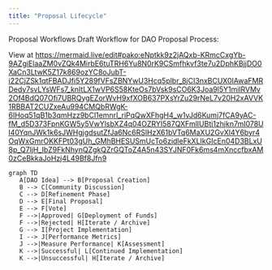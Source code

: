 ```yaml
---
title: "Proposal Lifecycle"
---
```



Proposal Workflows
Draft Workflow for DAO Proposal Process:

View at https://mermaid.live/edit#pako:eNptkk9z2jAQxb-KRmcCxgYb-9AZgiElaaZM0vZQk4MirbE6tuTRH6Yu8N0rK9CSmfhkvf3te7u2DphKBjjDO0XaCn3LtwK5Z17k869ozYC8oJubT-i22CjZSk1qtFBADJfi5Y289fVFsZBNYwU3Hcq5plbr_8jCI3nxBCUX0IAwaFMRDedy7svLYsWFs7_knItLX1wVP6S58KteOs7bVsk9sCO6K3Joa9l5Y1milRVMv2Of4BdQ07Ofi7UBRQygEZorWvH9xfXOB637PXsYrZu29rNeL7v20H2xAVVK1RBBAT2CUZxeAu994CMQbRWgK-6IHoq51qB1b3qmHzz9bCl1emnrI_riPqQwXFhgH4_w1vJd6Kumj7fCA9yAC-fM_d5D373FpnKGW5y5VwYlsbXZ4q04OZRYI587QXFmlIUBti1zhjkn7mI078Ul40YqnJWk1k6sJWHgjgdsutZfJa6Nc6RSlHzX61bVTq6MaXU2GvXl4Y6byr4OqWxGmrOKKFPt03gUh_GMhBHESUSmUcTo6zidleFkXLIkGIcEn04D3BLxU8p_Q7ljH_IbZ9FkNhynQZgkQZrGQToZ4A5n43SYJNF0Fk6ms4mXnccfbxAM0zCeBkkaJoHzj4L49Bf8Jfn9

```
graph TD
   A[DAO Idea] --> B[Proposal Creation]
   B --> C[Community Discussion]
   C --> D[Refinement Phase]
   D --> E[Final Proposal]
   E --> F[Vote]
   F -->|Approved| G[Deployment of Funds]
   F -->|Rejected| H[Iterate / Archive]
   G --> I[Project Implementation]
   I --> J[Performance Metrics]
   J -->|Measure Performance| K[Assessment]
   K -->|Successful| L[Continued Implementation]
   K -->|Unsuccessful| H[Iterate / Archive]
```